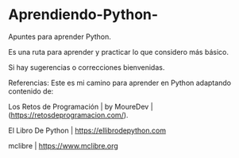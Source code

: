 # Aprendiendo-Python-
Apuntes para aprender Python.

Es una ruta para aprender y practicar lo que considero más básico.

Si hay sugerencias o correcciones bienvenidas.

Referencias:
Este es mi camino para aprender en Python adaptando contenido de:

Los Retos de Programación | by MoureDev | (https://retosdeprogramacion.com/).

El Libro De Python | https://ellibrodepython.com

mclibre | https://www.mclibre.org

